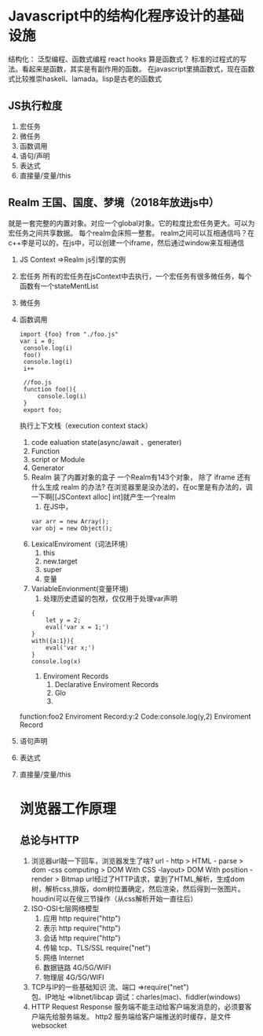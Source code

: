 # Javascript中的结构化程序设计的基础设施
结构化：
泛型编程、函数式编程
react hooks 算是函数式？
标准的过程式的写法。看起来是函数，其实是有副作用的函数。
在javascript里搞函数式，现在函数式比较推崇haskell、lamada。lisp是古老的函数式

## JS执行粒度
    
  1. 宏任务
  2. 微任务
  3. 函数调用
  4. 语句/声明
  5. 表达式
  6. 直接量/变量/this
   
## Realm 王国、国度、梦境（2018年放进js中）
就是一套完整的内置对象。对应一个global对象。它的粒度比宏任务更大。可以为宏任务之间共享数据。
每个realm会床照一整套。
realm之间可以互相通信吗？在c++李是可以的，在js中，可以创建一个iframe，然后通过window来互相通信

1. JS Context =>Realm
   js引擎的实例
2. 宏任务
   所有的宏任务在jsContext中去执行，一个宏任务有很多微任务，每个函数有一个stateMentList
3. 微任务
4. 函数调用
   ```
   import {foo} from "./foo.js"
   var i = 0;
    console.log(i)
    foo()
    console.log(i)
    i++

    //foo.js
    function foo(){
        console.log(i)
    }
    export foo;
   ```
   执行上下文栈（execution context stack）
   1. code ealuation state(async/await 、generater)
   2. Function
   3. script or Module
   4. Generator
   5. Realm
        装了内置对象的盒子
        一个Realm有143个对象，
        除了 iframe 还有什么生成 realm 的办法?
        在浏览器里是没办法的，在oc里是有办法的，调一下啊[[JSContext alloc] int]就产生一个realm
      1. 在JS中，
      ```
      var arr = new Array();
      var obj = new Object();
      ```
   6. LexicalEnviroment（词法环境）
      1. this 
      2. new.target
      3. super
      4. 变量
   7. VariableEnvionment(变量环境)
      1. 处理历史遗留的包袱，仅仅用于处理var声明
        ```
        {
            let y = 2;
            eval('var x = 1;')
        }
        with({a:1}){
            eval('var x;')
        }
        console.log(x)
        ```
       1. Enviroment Records
          1. Declarative Enviroment Records
          2. Glo
          3. 

    function:foo2
    Enviroment Record:y:2
    Code:console.log(y,2)
    Enviroment Record 
5. 语句声明
6. 表达式
7. 直接量/变量/this
   # 浏览器工作原理
   ## 总论与HTTP
   1. 浏览器url敲一下回车，浏览器发生了啥?
    url - http  > HTML - parse > dom -css computing > DOM With CSS -layout> DOM With position - render > Bitmap
   url经过了HTTP请求，拿到了HTML,解析，生成dom树，解析css,排版，dom树位置确定，然后渲染，然后得到一张图片。
   houdini可以在侯三节操作（从css解析开始一直往后）
   1. ISO-OSI七层网络模型
      1. 应用
        http
        require("http")
      2. 表示
        http
        require("http")
      3. 会话
        http
        require("http")
      4. 传输
        tcp、TLS/SSL
        require("net")
      5. 网络
        Internet
      6. 数据链路
        4G/5G/WIFI
      7. 物理层
        4G/5G/WIFI
    1. TCP与IP的一些基础知识
        流、端口 =>require("net")  
        包、IP地址 =>libnet/libcap
        调试：charles(mac)、fiddler(windows)
    2. HTTP
        Request
        Response
        服务端不能主动给客户端发消息的，必须要客户端先给服务端发。
        http2 服务端给客户端推送的时缓存，是文件
        websocket